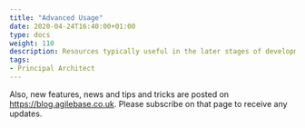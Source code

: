 ```yaml
---
title: "Advanced Usage"
date: 2020-04-24T16:40:00+01:00
type: docs
weight: 110
description: Resources typically useful in the later stages of development
tags:
- Principal Architect
---
```

Also, new features, news and tips and tricks are posted on https://blog.agilebase.co.uk. Please subscribe on that page to receive any updates.